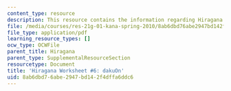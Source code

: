 ```yaml
---
content_type: resource
description: This resource contains the information regarding Hiragana.
file: /media/courses/res-21g-01-kana-spring-2010/8ab6dbd76abe2947bd142f4dffa6ddc6_MITRES_21G_01S10_h6.pdf
file_type: application/pdf
learning_resource_types: []
ocw_type: OCWFile
parent_title: Hiragana
parent_type: SupplementalResourceSection
resourcetype: Document
title: 'Hiragana Worksheet #6: dakuOn'
uid: 8ab6dbd7-6abe-2947-bd14-2f4dffa6ddc6
---
```

